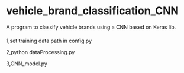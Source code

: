 # vehicle_brand_classification_CNN

A program to classify vehicle brands using a CNN based on Keras lib.


####

1,set training data path in config.py

2,python dataProcessing.py

3,CNN_model.py


